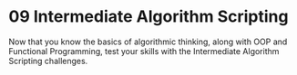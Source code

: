 # 09 Intermediate Algorithm Scripting

Now that you know the basics of algorithmic thinking, along with OOP and Functional Programming, test your skills with the Intermediate Algorithm Scripting challenges.
